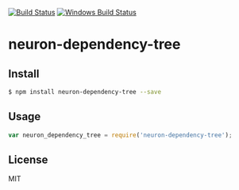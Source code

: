 [![Build Status](https://travis-ci.org/kaelzhang/neuron-dependency-tree.svg?branch=master)](https://travis-ci.org/kaelzhang/neuron-dependency-tree)
[![Windows Build Status](https://ci.appveyor.com/api/projects/status/github/kaelzhang/neuron-dependency-tree?branch=master&svg=true)](https://ci.appveyor.com/project/kaelzhang/neuron-dependency-tree)
<!-- optional npm version
[![NPM version](https://badge.fury.io/js/neuron-dependency-tree.svg)](http://badge.fury.io/js/neuron-dependency-tree)
-->
<!-- optional npm downloads
[![npm module downloads per month](http://img.shields.io/npm/dm/neuron-dependency-tree.svg)](https://www.npmjs.org/package/neuron-dependency-tree)
-->
<!-- optional dependency status
[![Dependency Status](https://david-dm.org/kaelzhang/neuron-dependency-tree.svg)](https://david-dm.org/kaelzhang/neuron-dependency-tree)
-->

# neuron-dependency-tree

<!-- description -->

## Install

```sh
$ npm install neuron-dependency-tree --save
```

## Usage

```js
var neuron_dependency_tree = require('neuron-dependency-tree');
```

## License

MIT
